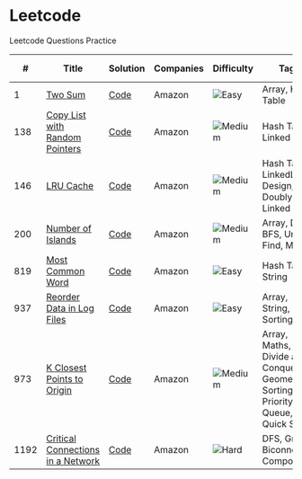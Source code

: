 # Leetcode
Leetcode Questions Practice

|#|Title|Solution|Companies|Difficulty|Tags|Acceptance Rate|
| - | - | - | - | - |  - | - |
|1|[Two Sum](https://leetcode.com/problems/two-sum/)|[Code](https://github.com/yvrakesh/Leetcode/tree/main/code/0001/)|Amazon|![Easy](https://img.shields.io/badge/-Easy-green)|Array, Hash Table|47.3%|
|138|[Copy List with Random Pointers](https://leetcode.com/problems/copy-list-with-random-pointer/)|[Code](https://github.com/yvrakesh/Leetcode/tree/main/code/0138/)|Amazon|![Medium](https://img.shields.io/badge/-Medium-orange)|Hash Table, Linked List|43.0%|
|146|[LRU Cache](https://leetcode.com/problems/lru-cache/)|[Code](https://github.com/yvrakesh/Leetcode/tree/main/code/0146/)|Amazon|![Medium](https://img.shields.io/badge/-Medium-orange)|Hash Table, LinkedList, Design, Doubly Linked List|37.4%|
|200|[Number of Islands](https://leetcode.com/problems/number-of-islands/)|[Code](https://github.com/yvrakesh/Leetcode/tree/main/code/0200/)|Amazon|![Medium](https://img.shields.io/badge/-Medium-orange)|Array, DFS, BFS, Union Find, Matrix|50.7%|
|819|[Most Common Word](https://leetcode.com/problems/most-common-word/)|[Code](https://github.com/yvrakesh/Leetcode/tree/main/code/0819/)|Amazon|![Easy](https://img.shields.io/badge/-Easy-green)|Hash Table, String|45.4%|
|937|[Reorder Data in Log Files](https://leetcode.com/problems/reorder-data-in-log-files/)|[Code](https://github.com/yvrakesh/Leetcode/tree/main/code/0937/)|Amazon|![Easy](https://img.shields.io/badge/-Easy-green)|Array, String, Sorting|55.2%|
|973|[K Closest Points to Origin](https://leetcode.com/problems/k-closest-points-to-origin/)|[Code](https://github.com/yvrakesh/Leetcode/tree/main/code/0973/)|Amazon|![Medium](https://img.shields.io/badge/-Medium-orange)|Array, Maths, Divide and Conquer, Geometry, Sorting, Priority Queue, Quick Select|65.2%|
|1192|[Critical Connections in a Network](https://leetcode.com/problems/critical-connections-in-a-network/)|[Code](https://github.com/yvrakesh/Leetcode/tree/main/code/1192/)|Amazon|![Hard](https://img.shields.io/badge/-Hard-red)|DFS, Graph, Biconnected Components|51.7%|

